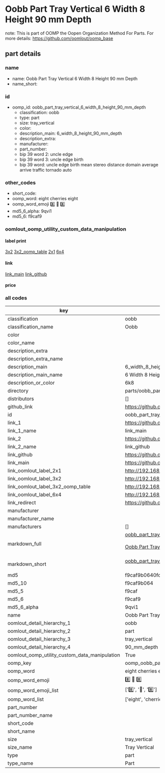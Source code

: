 # Oobb Part Tray Vertical 6 Width 8 Height 90 mm Depth  

note: This is part of OOMP the Oopen Organization Method For Parts. For more details: https://github.com/oomlout/oomp_base

##  part details
  







### name
* name: Oobb Part Tray Vertical 6 Width 8 Height 90 mm Depth
* name_short: 
### id
* oomp_id: oobb_part_tray_vertical_6_width_8_height_90_mm_depth
  * classification: oobb
  * type: part
  * size: tray_vertical
  * color: 
  * description_main: 6_width_8_height_90_mm_depth
  * description_extra: 
  * manufacturer: 
  * part_number: 
  * bip 39 word 2: uncle edge
  * bip 39 word 3: uncle edge birth
  * bip 39 word: uncle edge birth mean stereo distance domain average arrive traffic tornado auto

### other_codes
* short_code: 
* oomp_word: eight cherries eight
* oomp_word_emoji :eight: :cherries: :eight:
* md5_6_alpha: 9qvi1
* md5_6: f9caf9






### oomlout_oomp_utility_custom_data_manipulation
#### label print
[3x2](http://192.168.1.245:1112/?label=oomp%209qvi1)
[3x2_oomp_table](http://192.168.1.108:1112/?label=oomp%209qvi1)
[2x1](http://192.168.1.242:1112/?label=oomp%209qvi1)
[6x4](http://192.168.1.55:1112/?label=oomp%209qvi1)    

#### link

[link_main](https://github.com/oomlout/oomlout_oomp_version_1_messy/tree/main/parts/oobb_part_tray_vertical_6_width_8_height_90_mm_depth) [link_github](https://github.com/oomlout/oomlout_oomp_version_1_messy/tree/main/parts/oobb_part_tray_vertical_6_width_8_height_90_mm_depth)                             

#### price







### all codes 
| key | value |  
| --- | --- |  
| classification | oobb |  
| classification_name | Oobb |  
| color |  |  
| color_name |  |  
| description_extra |  |  
| description_extra_name |  |  
| description_main | 6_width_8_height_90_mm_depth |  
| description_main_name | 6 Width 8 Height 90 mm Depth |  
| description_or_color | 6k8 |  
| directory | parts/oobb_part_tray_vertical_6_width_8_height_90_mm_depth |  
| distributors | [] |  
| github_link | https://github.com/oomlout/oomlout_oomp_part_src/tree/main/parts/oobb_part_tray_vertical_6_width_8_height_90_mm_depth |  
| id | oobb_part_tray_vertical_6_width_8_height_90_mm_depth |  
| link_1 | https://github.com/oomlout/oomlout_oomp_version_1_messy/tree/main/parts/oobb_part_tray_vertical_6_width_8_height_90_mm_depth |  
| link_1_name | link_main |  
| link_2 | https://github.com/oomlout/oomlout_oomp_version_1_messy/tree/main/parts/oobb_part_tray_vertical_6_width_8_height_90_mm_depth |  
| link_2_name | link_github |  
| link_github | https://github.com/oomlout/oomlout_oomp_version_1_messy/tree/main/parts/oobb_part_tray_vertical_6_width_8_height_90_mm_depth |  
| link_main | https://github.com/oomlout/oomlout_oomp_version_1_messy/tree/main/parts/oobb_part_tray_vertical_6_width_8_height_90_mm_depth |  
| link_oomlout_label_2x1 | http://192.168.1.242:1112/?label=oomp%209qvi1 |  
| link_oomlout_label_3x2 | http://192.168.1.245:1112/?label=oomp%209qvi1 |  
| link_oomlout_label_3x2_oomp_table | http://192.168.1.108:1112/?label=oomp%209qvi1 |  
| link_oomlout_label_6x4 | http://192.168.1.55:1112/?label=oomp%209qvi1 |  
| link_redirect | https://github.com/oomlout/oomlout_oomp_version_1_messy/tree/main/parts/oobb_part_tray_vertical_6_width_8_height_90_mm_depth |  
| manufacturer |  |  
| manufacturer_name |  |  
| manufacturers | [] |  
| markdown_full | [oobb_part_tray_vertical_6_width_8_height_90_mm_depth](none)<br>[](none)<br>[Oobb Part Tray Vertical 6 Width 8 Height 90 Mm Depth](none)<br><br> |  
| markdown_short | [oobb_part_tray_vertical_6_width_8_height_90_mm_depth](none)<br><br> |  
| md5 | f9caf9b0640fc81cfeeac89c2d519764 |  
| md5_10 | f9caf9b064 |  
| md5_5 | f9caf |  
| md5_6 | f9caf9 |  
| md5_6_alpha | 9qvi1 |  
| name | Oobb Part Tray Vertical 6 Width 8 Height 90 mm Depth |  
| oomlout_detail_hierarchy_1 | oobb |  
| oomlout_detail_hierarchy_2 | part |  
| oomlout_detail_hierarchy_3 | tray_vertical |  
| oomlout_detail_hierarchy_4 | 90_mm_depth |  
| oomlout_oomp_utility_custom_data_manipulation | True |  
| oomp_key | oomp_oobb_part_tray_vertical_6_width_8_height_90_mm_depth |  
| oomp_word | eight cherries eight |  
| oomp_word_emoji | :eight: :cherries: :eight: |  
| oomp_word_emoji_list | [':eight:', ':cherries:', ':eight:'] |  
| oomp_word_list | ['eight', 'cherries', 'eight'] |  
| part_number |  |  
| part_number_name |  |  
| short_code |  |  
| short_name |  |  
| size | tray_vertical |  
| size_name | Tray Vertical |  
| type | part |  
| type_name | Part |  
